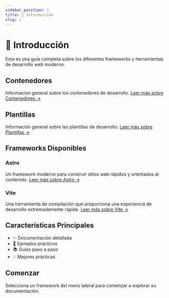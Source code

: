 ```yaml
---
sidebar_position: 1
title: 👋 Introducción
slug: /
---
```


# 👋 Introducción

Esta es una guía completa sobre los diferentes frameworks y herramientas de desarrollo web moderno.

## Contenedores

Información general sobre los contenedores de desarrollo.
[Leer más sobre Contenedores →](/contenedores/campos)

## Plantillas

Información general sobre las plantillas de desarrollo.
[Leer más sobre Plantillas →](/plantilla/campos)


## Frameworks Disponibles

### Astro
Un framework moderno para construir sitios web rápidos y orientados al contenido.
[Leer más sobre Astro →](/frameworks/astro)

### Vite
Una herramienta de compilación que proporciona una experiencia de desarrollo extremadamente rápida.
[Leer más sobre Vite →](/frameworks/vite)

## Características Principales

- ✨ Documentación detallada
- 🚀 Ejemplos prácticos
- 📚 Guías paso a paso
- 💡 Mejores prácticas

## Comenzar

Selecciona un framework del menú lateral para comenzar a explorar su documentación.
